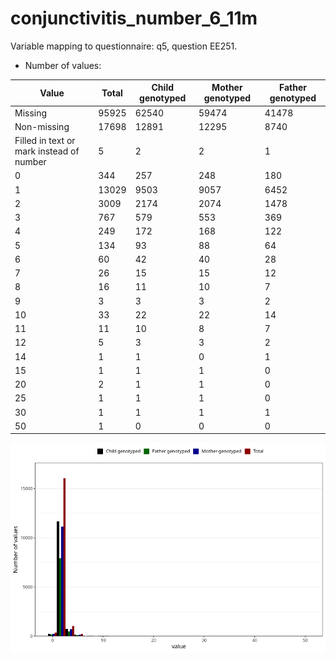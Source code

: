# conjunctivitis_number_6_11m
Variable mapping to questionnaire: q5, question EE251.
- Number of values:

| Value | Total | Child genotyped | Mother genotyped | Father genotyped |
| ----- | ----- | --------------- | ---------------- | ---------------- |
| Missing | 95925 | 62540 | 59474 | 41478 |
| Non-missing | 17698 | 12891 | 12295 | 8740 |
| Filled in text or mark instead of number | 5 | 2 | 2 |1 |
| 0 | 344 | 257 | 248 | 180 |
| 1 | 13029 | 9503 | 9057 | 6452 |
| 2 | 3009 | 2174 | 2074 | 1478 |
| 3 | 767 | 579 | 553 | 369 |
| 4 | 249 | 172 | 168 | 122 |
| 5 | 134 | 93 | 88 | 64 |
| 6 | 60 | 42 | 40 | 28 |
| 7 | 26 | 15 | 15 | 12 |
| 8 | 16 | 11 | 10 | 7 |
| 9 | 3 | 3 | 3 | 2 |
| 10 | 33 | 22 | 22 | 14 |
| 11 | 11 | 10 | 8 | 7 |
| 12 | 5 | 3 | 3 | 2 |
| 14 | 1 | 1 | 0 | 1 |
| 15 | 1 | 1 | 1 | 0 |
| 20 | 2 | 1 | 1 | 0 |
| 25 | 1 | 1 | 1 | 0 |
| 30 | 1 | 1 | 1 | 1 |
| 50 | 1 | 0 | 0 | 0 |



![](conjunctivitis_number_6_11m_n.png)



